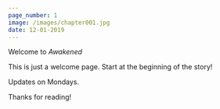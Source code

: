 ```yaml
---
page_number: 1
image: /images/chapter001.jpg
date: 12-01-2019
---
```

Welcome to _Awakened_

This is just a welcome page. Start at the beginning of the story!

Updates on Mondays.

Thanks for reading!
